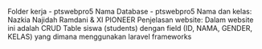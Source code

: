 Folder kerja - ptswebpro5
Nama Database - ptswebpro5
Nama dan kelas: Nazkia Najidah Ramdani & XI PIONEER
Penjelasan website: Dalam website ini adalah CRUD Table siswa (students) dengan field (ID, NAMA, GENDER, KELAS)
yang dimana menggunakan laravel frameworks